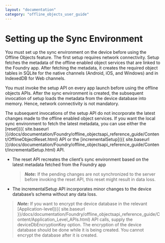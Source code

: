 ```yaml
---
layout: "documentation"
category: "offline_objects_user_guide"
---
```


Setting up the Sync Environment
===============================

You must set up the sync environment on the device before using the Offline Objects feature. The first setup requires network connectivity. Setup fetches the metadata of the offline enabled object services that are linked to the Foundry app. After fetching the metadata, it creates the required object tables in SQLite for the native channels (Android, iOS, and Windows) and in IndexedDB for Web channels.

You must invoke the setup API on every app launch before using the offline objects APIs. After the sync environment is created, the subsequent invocation of setup loads the metadata from the device database into memory. Hence, network connectivity is not mandatory.

The subsequent invocations of the setup API do not incorporate the latest changes made to the offline enabled object services. If you want the local sync environment to fetch the latest metadata, you can use either the [reset]({{ site.baseurl }}/docs/documentation/Foundry/offline_objectsapi_reference_guide/Content/OfflineObjectReset.html) API or the [incrementalSetup]({{ site.baseurl }}/docs/documentation/Foundry/offline_objectsapi_reference_guide/Content/incrementalSetup.html) API.

*   The reset API recreates the client’s sync environment based on the latest metadata fetched from the Foundry app
    
    > **_Note:_** If the pending changes are not synchronized to the server before invoking the reset API, this reset might result in data loss.
    
*   The incrementalSetup API incorporates minor changes to the device database’s schema without any data loss.

> **_Note:_** If you want to encrypt the device database in the relevant [Application-level]({{ site.baseurl }}/docs/documentation/Foundry/offline_objectsapi_reference_guide/Content/Application_Level_APIs.html) API calls, supply the deviceDbEncryptionKey option. The encryption of the device database should be done while it is being created. You cannot encrypt the database after it is created.
